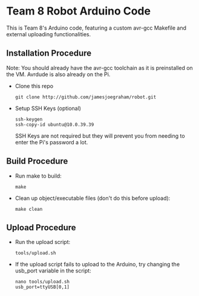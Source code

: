 # Team 8 Robot Arduino Code

This is Team 8's Arduino code, featuring a custom avr-gcc Makefile and external uploading functionalities.

## Installation Procedure

Note: You should already have the avr-gcc toolchain as it is preinstalled on the VM. Avrdude is also already on the Pi.

 - Clone this repo
 	```
	git clone http://github.com/jamesjoegraham/robot.git
	 ```
	
 - Setup SSH Keys (optional)
	```
	ssh-keygen
	ssh-copy-id ubuntu@10.0.39.39
	```

	SSH Keys are not required but they will prevent you from needing to enter the Pi's password a lot.
	
## Build Procedure

 - Run make to build:
	```
	make
	```
 - Clean up object/executable files (don't do this before upload):
	```
	make clean
	```
## Upload Procedure

 - Run the upload script:
	```
	tools/upload.sh
	```

 - If the upload script fails to upload to the Arduino, try changing the usb_port variable in the script:
 	```
	nano tools/upload.sh
	usb_port=ttyUSB[0,1]
	```
